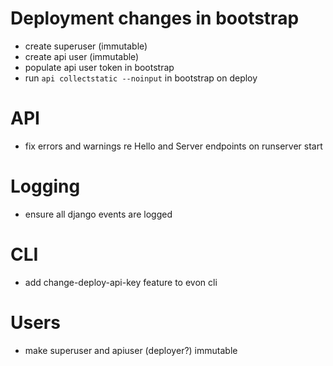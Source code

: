 # Deployment changes in bootstrap

* create superuser (immutable)
* create api user (immutable)
* populate api user token in bootstrap
* run `api collectstatic --noinput` in bootstrap on deploy

# API

* fix errors and warnings re Hello and Server endpoints on runserver start

# Logging

* ensure all django events are logged

# CLI

* add change-deploy-api-key feature to evon cli

# Users

* make superuser and apiuser (deployer?) immutable
